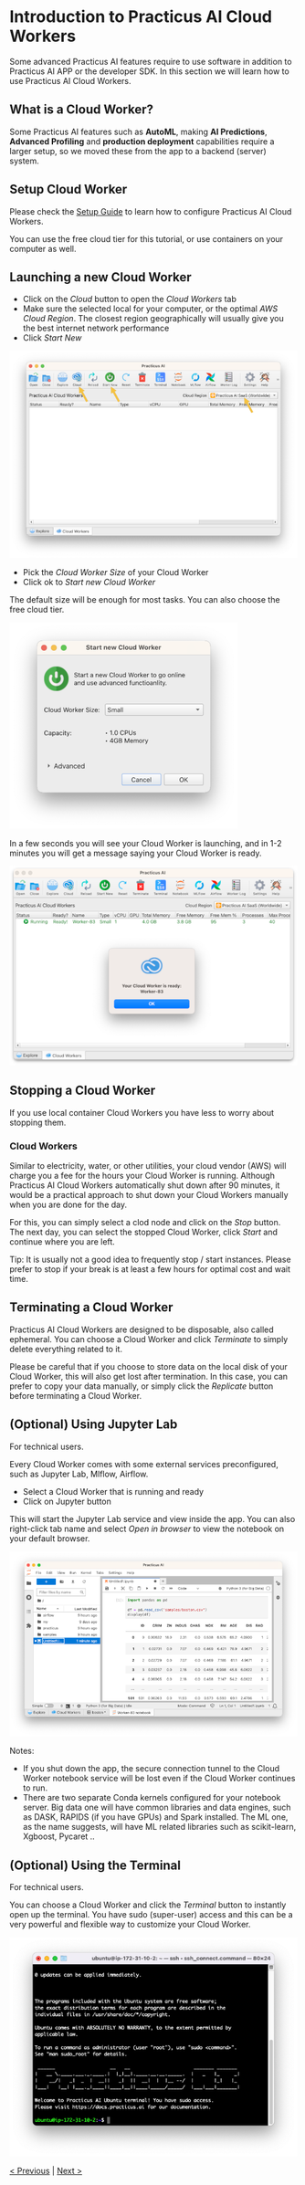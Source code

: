 # Introduction to Practicus AI Cloud Workers

Some advanced Practicus AI features require to use software in addition to Practicus AI APP or the developer SDK. In this section we will learn how to use Practicus AI Cloud Workers.

## What is a Cloud Worker?

Some Practicus AI features such as **AutoML**, making **AI Predictions**, **Advanced Profiling** and **production deployment** capabilities require a larger setup, so we moved these from the app to a backend (server) system.  

## Setup Cloud Worker

Please check the [Setup Guide](../setup-guide.md) to learn how to configure Practicus AI Cloud Workers.

You can use the free cloud tier for this tutorial, or use containers on your computer as well.

## Launching a new Cloud Worker

- Click on the _Cloud_ button to open the _Cloud Workers_ tab
- Make sure the selected local for your computer, or the optimal _AWS Cloud Region_. The closest region geographically will usually give you the best internet network performance
- Click _Start New_

![](img/cloud-intro/cloud-tab.png)

- Pick the _Cloud Worker Size_ of your Cloud Worker
- Click ok to _Start new Cloud Worker_

The default size will be enough for most tasks. You can also choose the free cloud tier.

![](img/cloud-intro/launch.png)

In a few seconds you will see your Cloud Worker is launching, and in 1-2 minutes you will get a message saying your Cloud Worker is ready.

![](img/cloud-intro/launch-1.png)

## Stopping a Cloud Worker

If you use local container Cloud Workers you have less to worry about stopping them.  

### Cloud Workers

Similar to electricity, water, or other utilities, your cloud vendor (AWS) will charge you a fee for the hours your Cloud Worker is running. Although Practicus AI Cloud Workers automatically shut down after 90 minutes, it would be a practical approach to shut down your Cloud Workers manually when you are done for the day.

For this, you can simply select a clod node and click on the _Stop_ button. The next day, you can select the stopped Cloud Worker, click _Start_ and continue where you are left.

Tip: It is usually not a good idea to frequently stop / start instances. Please prefer to stop if your break is at least a few hours for optimal cost and wait time.

## Terminating a Cloud Worker

Practicus AI Cloud Workers are designed to be disposable, also called ephemeral. You can choose a Cloud Worker and click _Terminate_ to simply delete everything related to it.

Please be careful that if you choose to store data on the local disk of your Cloud Worker, this will also get lost after termination. In this case, you can prefer to copy your data manually, or simply click the _Replicate_ button before terminating a Cloud Worker.

## (Optional) Using Jupyter Lab

For technical users.

Every Cloud Worker comes with some external services preconfigured, such as Jupyter Lab, Mlflow, Airflow.  

- Select a Cloud Worker that is running and ready
- Click on Jupyter button

This will start the Jupyter Lab service and view inside the app. You can also right-click tab name and select _Open in browser_ to view the notebook on your default browser.

![](img/cloud-intro/jupyter.png)

Notes:

- If you shut down the app, the secure connection tunnel to the Cloud Worker notebook service will be lost even if the Cloud Worker continues to run.
- There are two separate Conda kernels configured for your notebook server. Big data one will have common libraries and data engines, such as DASK, RAPIDS (if you have GPUs) and Spark installed. The ML one, as the name suggests, will have ML related libraries such as scikit-learn, Xgboost, Pycaret ..

## (Optional) Using the Terminal

For technical users.

You can choose a Cloud Worker and click the _Terminal_ button to instantly open up the terminal. You have sudo (super-user) access and this can be a very powerful and flexible way to customize your Cloud Worker.

![](img/cloud-intro/terminal.png)

[< Previous](data-prep-intro.md) | [Next >](explore.md)
